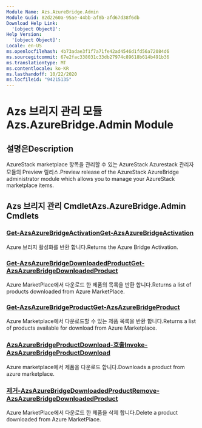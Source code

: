 ```yaml
---
Module Name: Azs.AzureBridge.Admin
Module Guid: 82d2260a-95ae-44bb-af8b-afd67d38f6db
Download Help Link:
  '[object Object]': 
Help Version:
  '[object Object]': 
Locale: en-US
ms.openlocfilehash: 4b73adae3f1f7a71fe42ad4546d1fd56a72084d6
ms.sourcegitcommit: 67e2fac338031c33db27974c89618b614b491b36
ms.translationtype: MT
ms.contentlocale: ko-KR
ms.lasthandoff: 10/22/2020
ms.locfileid: "94215135"
---
```

# <span data-ttu-id="c1c57-101">Azs 브리지 관리 모듈</span><span class="sxs-lookup"><span data-stu-id="c1c57-101">Azs.AzureBridge.Admin Module</span></span>
## <span data-ttu-id="c1c57-102">설명은</span><span class="sxs-lookup"><span data-stu-id="c1c57-102">Description</span></span>
<span data-ttu-id="c1c57-103">AzureStack marketplace 항목을 관리할 수 있는 AzureStack Azurestack 관리자 모듈의 Preview 릴리스.</span><span class="sxs-lookup"><span data-stu-id="c1c57-103">Preview release of the AzureStack AzureBridge administrator module which allows you to manage your AzureStack marketplace items.</span></span> 

## <span data-ttu-id="c1c57-104">Azs 브리지 관리 Cmdlet</span><span class="sxs-lookup"><span data-stu-id="c1c57-104">Azs.AzureBridge.Admin Cmdlets</span></span>
### [<span data-ttu-id="c1c57-105">Get-AzsAzureBridgeActivation</span><span class="sxs-lookup"><span data-stu-id="c1c57-105">Get-AzsAzureBridgeActivation</span></span>](Get-AzsAzureBridgeActivation.md)
<span data-ttu-id="c1c57-106">Azure 브리지 활성화를 반환 합니다.</span><span class="sxs-lookup"><span data-stu-id="c1c57-106">Returns the Azure Bridge Activation.</span></span>

### [<span data-ttu-id="c1c57-107">Get-AzsAzureBridgeDownloadedProduct</span><span class="sxs-lookup"><span data-stu-id="c1c57-107">Get-AzsAzureBridgeDownloadedProduct</span></span>](Get-AzsAzureBridgeDownloadedProduct.md)
<span data-ttu-id="c1c57-108">Azure MarketPlace에서 다운로드 한 제품의 목록을 반환 합니다.</span><span class="sxs-lookup"><span data-stu-id="c1c57-108">Returns a list of products downloaded from Azure MarketPlace.</span></span>

### [<span data-ttu-id="c1c57-109">Get-AzsAzureBridgeProduct</span><span class="sxs-lookup"><span data-stu-id="c1c57-109">Get-AzsAzureBridgeProduct</span></span>](Get-AzsAzureBridgeProduct.md)
<span data-ttu-id="c1c57-110">Azure Marketplace에서 다운로드할 수 있는 제품 목록을 반환 합니다.</span><span class="sxs-lookup"><span data-stu-id="c1c57-110">Returns a list of products available for download from Azure Marketplace.</span></span>

### [<span data-ttu-id="c1c57-111">AzsAzureBridgeProductDownload-호출</span><span class="sxs-lookup"><span data-stu-id="c1c57-111">Invoke-AzsAzureBridgeProductDownload</span></span>](Invoke-AzsAzureBridgeProductDownload.md)
<span data-ttu-id="c1c57-112">Azure marketplace에서 제품을 다운로드 합니다.</span><span class="sxs-lookup"><span data-stu-id="c1c57-112">Downloads a product from azure marketplace.</span></span>

### [<span data-ttu-id="c1c57-113">제거-AzsAzureBridgeDownloadedProduct</span><span class="sxs-lookup"><span data-stu-id="c1c57-113">Remove-AzsAzureBridgeDownloadedProduct</span></span>](Remove-AzsAzureBridgeDownloadedProduct.md)
<span data-ttu-id="c1c57-114">Azure MarketPlace에서 다운로드 한 제품을 삭제 합니다.</span><span class="sxs-lookup"><span data-stu-id="c1c57-114">Delete a product downloaded from Azure MarketPlace.</span></span>

